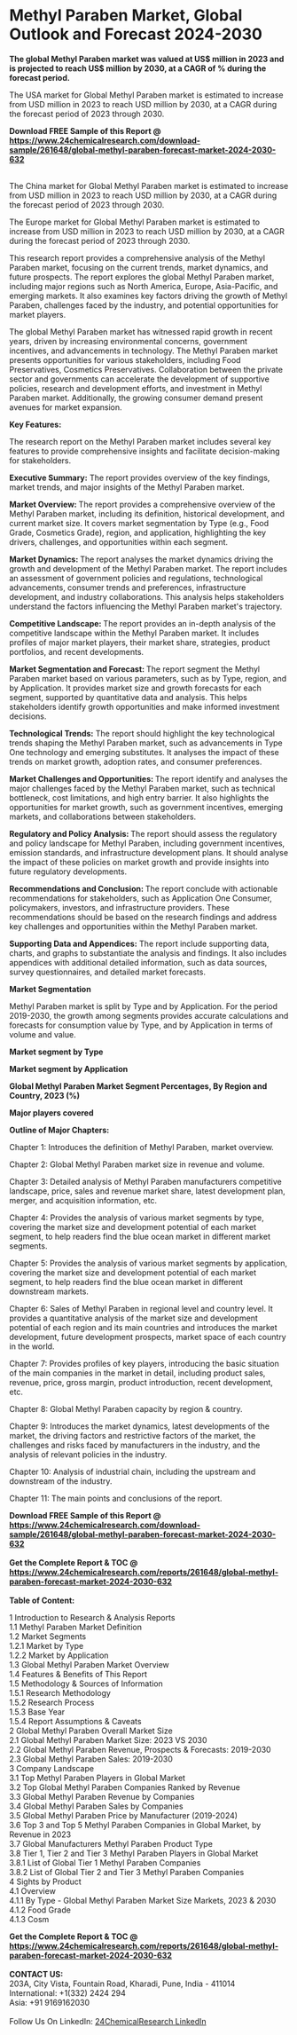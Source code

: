 <h1>Methyl Paraben Market, Global Outlook and Forecast 2024-2030</h1><p><strong>The global Methyl Paraben market was valued at US$ million in 2023 and is projected to reach US$ million by 2030, at a CAGR of % during the forecast period.</strong></p><p>
</p><p>The USA market for Global Methyl Paraben market is estimated to increase from USD million in 2023 to reach USD million by 2030, at a CAGR during the forecast period of 2023 through 2030.</p><div><b>Download FREE Sample of this Report @ 
            <a href="https://www.24chemicalresearch.com/download-sample/261648/global-methyl-paraben-forecast-market-2024-2030-632">
            https://www.24chemicalresearch.com/download-sample/261648/global-methyl-paraben-forecast-market-2024-2030-632</a></b></div><br><p>
</p><p>The China market for Global Methyl Paraben market is estimated to increase from USD million in 2023 to reach USD million by 2030, at a CAGR during the forecast period of 2023 through 2030.</p><p>
</p><p>The Europe market for Global Methyl Paraben market is estimated to increase from USD million in 2023 to reach USD million by 2030, at a CAGR during the forecast period of 2023 through 2030.</p><p>
</p><p>This research report provides a comprehensive analysis of the Methyl Paraben market, focusing on the current trends, market dynamics, and future prospects. The report explores the global Methyl Paraben market, including major regions such as North America, Europe, Asia-Pacific, and emerging markets. It also examines key factors driving the growth of Methyl Paraben, challenges faced by the industry, and potential opportunities for market players.</p><p>
</p><p>The global Methyl Paraben market has witnessed rapid growth in recent years, driven by increasing environmental concerns, government incentives, and advancements in technology. The Methyl Paraben market presents opportunities for various stakeholders, including Food Preservatives, Cosmetics Preservatives. Collaboration between the private sector and governments can accelerate the development of supportive policies, research and development efforts, and investment in Methyl Paraben market. Additionally, the growing consumer demand present avenues for market expansion.</p><p>
<strong>Key Features:</strong></p><p>
The research report on the Methyl Paraben market includes several key features to provide comprehensive insights and facilitate decision-making for stakeholders.</p><p>
<strong>Executive Summary:</strong> The report provides overview of the key findings, market trends, and major insights of the Methyl Paraben market.</p><p>
<strong>Market Overview: </strong>The report provides a comprehensive overview of the Methyl Paraben market, including its definition, historical development, and current market size. It covers market segmentation by Type (e.g., Food Grade, Cosmetics Grade), region, and application, highlighting the key drivers, challenges, and opportunities within each segment.</p><p>
<strong>Market Dynamics: </strong>The report analyses the market dynamics driving the growth and development of the Methyl Paraben market. The report includes an assessment of government policies and regulations, technological advancements, consumer trends and preferences, infrastructure development, and industry collaborations. This analysis helps stakeholders understand the factors influencing the Methyl Paraben market's trajectory.</p><p>
<strong>Competitive Landscape: </strong>The report provides an in-depth analysis of the competitive landscape within the Methyl Paraben market. It includes profiles of major market players, their market share, strategies, product portfolios, and recent developments.</p><p>
<strong>Market Segmentation and Forecast: </strong>The report segment the Methyl Paraben market based on various parameters, such as by Type, region, and by Application. It provides market size and growth forecasts for each segment, supported by quantitative data and analysis. This helps stakeholders identify growth opportunities and make informed investment decisions.</p><p>
<strong>Technological Trends:</strong> The report should highlight the key technological trends shaping the Methyl Paraben market, such as advancements in Type One technology and emerging substitutes. It analyses the impact of these trends on market growth, adoption rates, and consumer preferences.</p><p>
<strong>Market Challenges and Opportunities: </strong>The report identify and analyses the major challenges faced by the Methyl Paraben market, such as technical bottleneck, cost limitations, and high entry barrier. It also highlights the opportunities for market growth, such as government incentives, emerging markets, and collaborations between stakeholders.</p><p>
<strong>Regulatory and Policy Analysis: </strong>The report should assess the regulatory and policy landscape for Methyl Paraben, including government incentives, emission standards, and infrastructure development plans. It should analyse the impact of these policies on market growth and provide insights into future regulatory developments.</p><p>
<strong>Recommendations and Conclusion: </strong>The report conclude with actionable recommendations for stakeholders, such as Application One Consumer, policymakers, investors, and infrastructure providers. These recommendations should be based on the research findings and address key challenges and opportunities within the Methyl Paraben market.</p><p>
<strong>Supporting Data and Appendices:</strong> The report include supporting data, charts, and graphs to substantiate the analysis and findings. It also includes appendices with additional detailed information, such as data sources, survey questionnaires, and detailed market forecasts.</p><p>
<strong>Market Segmentation</strong></p><p>
Methyl Paraben market is split by Type and by Application. For the period 2019-2030, the growth among segments provides accurate calculations and forecasts for consumption value by Type, and by Application in terms of volume and value.</p><p>
</p><p></p><p>
<strong>Market segment by Type</strong></p><p>
</p><p>
</p><p><strong>Market segment by Application</strong></p><p>
</p><p>
</p><p><strong>Global Methyl Paraben Market Segment Percentages, By Region and Country, 2023 (%)</strong></p><p>
</p><p>
</p><p></p><p>
<strong>Major players covered</strong></p><p>
</p><p>
</p><p><strong>Outline of Major Chapters:</strong></p><p>
Chapter 1: Introduces the definition of Methyl Paraben, market overview.</p><p>
Chapter 2: Global Methyl Paraben market size in revenue and volume.</p><p>
Chapter 3: Detailed analysis of Methyl Paraben manufacturers competitive landscape, price, sales and revenue market share, latest development plan, merger, and acquisition information, etc.</p><p>
Chapter 4: Provides the analysis of various market segments by type, covering the market size and development potential of each market segment, to help readers find the blue ocean market in different market segments.</p><p>
Chapter 5: Provides the analysis of various market segments by application, covering the market size and development potential of each market segment, to help readers find the blue ocean market in different downstream markets.</p><p>
Chapter 6: Sales of Methyl Paraben in regional level and country level. It provides a quantitative analysis of the market size and development potential of each region and its main countries and introduces the market development, future development prospects, market space of each country in the world.</p><p>
Chapter 7: Provides profiles of key players, introducing the basic situation of the main companies in the market in detail, including product sales, revenue, price, gross margin, product introduction, recent development, etc.</p><p>
Chapter 8: Global Methyl Paraben capacity by region &amp; country.</p><p>
Chapter 9: Introduces the market dynamics, latest developments of the market, the driving factors and restrictive factors of the market, the challenges and risks faced by manufacturers in the industry, and the analysis of relevant policies in the industry.</p><p>
Chapter 10: Analysis of industrial chain, including the upstream and downstream of the industry.</p><p>
Chapter 11: The main points and conclusions of the report.</p><div><b>Download FREE Sample of this Report @ 
            <a href="https://www.24chemicalresearch.com/download-sample/261648/global-methyl-paraben-forecast-market-2024-2030-632">
            https://www.24chemicalresearch.com/download-sample/261648/global-methyl-paraben-forecast-market-2024-2030-632</a></b></div><br><div><b>Get the Complete Report & TOC @ 
            <a href="https://www.24chemicalresearch.com/reports/261648/global-methyl-paraben-forecast-market-2024-2030-632">
            https://www.24chemicalresearch.com/reports/261648/global-methyl-paraben-forecast-market-2024-2030-632</a></b></div><br>
            <b>Table of Content:</b><p>1 Introduction to Research & Analysis Reports<br />
    1.1 Methyl Paraben Market Definition<br />
    1.2 Market Segments<br />
        1.2.1 Market by Type<br />
        1.2.2 Market by Application<br />
    1.3 Global Methyl Paraben Market Overview<br />
    1.4 Features & Benefits of This Report<br />
    1.5 Methodology & Sources of Information<br />
        1.5.1 Research Methodology<br />
        1.5.2 Research Process<br />
        1.5.3 Base Year<br />
        1.5.4 Report Assumptions & Caveats<br />
2 Global Methyl Paraben Overall Market Size<br />
    2.1 Global Methyl Paraben Market Size: 2023 VS 2030<br />
    2.2 Global Methyl Paraben Revenue, Prospects & Forecasts: 2019-2030<br />
    2.3 Global Methyl Paraben Sales: 2019-2030<br />
3 Company Landscape<br />
    3.1 Top Methyl Paraben Players in Global Market<br />
    3.2 Top Global Methyl Paraben Companies Ranked by Revenue<br />
    3.3 Global Methyl Paraben Revenue by Companies<br />
    3.4 Global Methyl Paraben Sales by Companies<br />
    3.5 Global Methyl Paraben Price by Manufacturer (2019-2024)<br />
    3.6 Top 3 and Top 5 Methyl Paraben Companies in Global Market, by Revenue in 2023<br />
    3.7 Global Manufacturers Methyl Paraben Product Type<br />
    3.8 Tier 1, Tier 2 and Tier 3 Methyl Paraben Players in Global Market<br />
        3.8.1 List of Global Tier 1 Methyl Paraben Companies<br />
        3.8.2 List of Global Tier 2 and Tier 3 Methyl Paraben Companies<br />
4 Sights by Product<br />
    4.1 Overview<br />
        4.1.1 By Type - Global Methyl Paraben Market Size Markets, 2023 & 2030<br />
        4.1.2 Food Grade<br />
        4.1.3 Cosm</p><div><b>Get the Complete Report & TOC @ 
            <a href="https://www.24chemicalresearch.com/reports/261648/global-methyl-paraben-forecast-market-2024-2030-632">
            https://www.24chemicalresearch.com/reports/261648/global-methyl-paraben-forecast-market-2024-2030-632</a></b></div><br><b>CONTACT US:</b><br>
            203A, City Vista, Fountain Road, Kharadi, Pune, India - 411014<br>
            International: +1(332) 2424 294<br>
            Asia: +91 9169162030 <br><br>
            Follow Us On LinkedIn: <a href="https://www.linkedin.com/company/24chemicalresearch/">24ChemicalResearch LinkedIn</a>